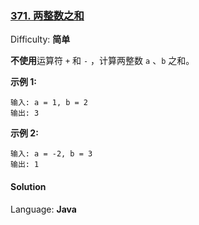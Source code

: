 ### [371\. 两整数之和](https://leetcode-cn.com/problems/sum-of-two-integers/)

Difficulty: **简单**


**不使用**运算符 `+` 和 `-` ​​​​​​​，计算两整数 ​​​​​​​`a` 、`b` ​​​​​​​之和。

**示例 1:**

```
输入: a = 1, b = 2
输出: 3
```

**示例 2:**

```
输入: a = -2, b = 3
输出: 1
```


#### Solution

Language: **Java**

```java
​
```